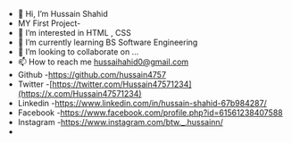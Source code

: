 - 👋 Hi, I’m Hussain Shahid
- MY First Project- 
- 👀 I’m interested in HTML , CSS 
- 🌱 I’m currently learning BS Software Engineering
- 💞️ I’m looking to collaborate on ...
- 📫 How to reach me hussaihahid0@gmail.com
- Github   -https://github.com/hussain4757
- Twitter  -[https://twitter.com/Hussain47571234](https://x.com/Hussain47571234)
- Linkedin -https://www.linkedin.com/in/hussain-shahid-67b984287/
- Facebook -https://www.facebook.com/profile.php?id=61561238407588
- Instagram -https://www.instagram.com/btw._.hussainn/
- 
<!---
Hussain4757/Hussain4757 is a ✨ special ✨ repository because its `README.md` (this file) appears on your GitHub profile.
You can click the Preview link to take a look at your changes.
--->
